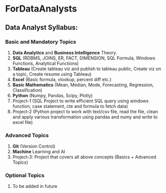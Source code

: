 # ForDataAnalysts


## Data Analyst Syllabus:
### Basic and Mandatory Topics
1. **Data Analytics** and **Business Intelligence** Theory. 
2. **SQL** (RDBMS, JOINS, ER, FACT, DIMENSION, SQL Formula, Windows Functions, Analytical Functions)
3. **Tableau** (Create tableau viz and publish to tableau public, Create viz on a topic, Create resume using Tableau)
4. **Excel** (Basic formula, vlookup, percent diff etc.)
5. **Basic Mathematics** (Mean, Median, Mode, Forecasting, Regression, Classification)
6. **Python** (Numpy, Pandas, Scipy, Plotly)
7. Project-1 (SQL Project to write efficient SQL query using windows function, case statement, cte and formula to fetch data)
8. Project-2 (Python project to work with text/csv file, read the file, clean and apply various transformation using pandas and numy and write to excel file)

### Advanced Topics
1. **Git** (Version Control)
2. **Machine** Learning and AI
3. Project-3: Project that covers all above concepts (Basics + Advanced Topics)


### Optional Topics
1. To be added in future
